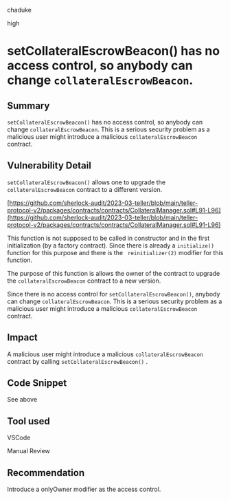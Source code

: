 chaduke

high

# setCollateralEscrowBeacon() has no access control, so anybody can change ``collateralEscrowBeacon``.

## Summary
``setCollateralEscrowBeacon()`` has no access control, so anybody can change ``collateralEscrowBeacon``. This is a serious security problem as a malicious user might introduce a malicious ``collateralEscrowBeacon`` contract.

## Vulnerability Detail

``setCollateralEscrowBeacon()`` allows one to upgrade the ``collateralEscrowBeacon`` contract to a different version. 

[https://github.com/sherlock-audit/2023-03-teller/blob/main/teller-protocol-v2/packages/contracts/contracts/CollateralManager.sol#L91-L96](https://github.com/sherlock-audit/2023-03-teller/blob/main/teller-protocol-v2/packages/contracts/contracts/CollateralManager.sol#L91-L96)

This function is not supposed to be called in constructor and in the first initialization (by a factory contract). Since there is already a ``initialize()`` function for this purpose and there is the `` reinitializer(2)`` modifier for this function. 

The purpose of this function is allows the owner of the contract to upgrade the ``collateralEscrowBeacon`` contract to a new version. 

Since there is no access control for ``setCollateralEscrowBeacon()``, anybody can change ``collateralEscrowBeacon``. This is a serious security problem as a malicious user might introduce a malicious ``collateralEscrowBeacon`` contract.

## Impact

A malicious user might introduce a malicious ``collateralEscrowBeacon`` contract by calling ``setCollateralEscrowBeacon()`` .

## Code Snippet
See above

## Tool used
VSCode

Manual Review

## Recommendation
Introduce a onlyOwner modifier as the access control. 